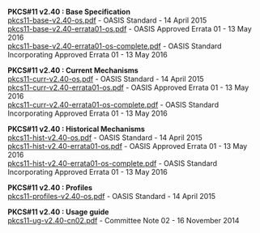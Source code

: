 **PKCS#11 v2.40 : Base Specification**  
[pkcs11-base-v2.40-os.pdf](pkcs11-base-v2.40-os.pdf?raw=true) - OASIS Standard - 14 April 2015  
[pkcs11-base-v2.40-errata01-os.pdf](pkcs11-base-v2.40-errata01-os.pdf?raw=true) - OASIS Approved Errata 01 - 13 May 2016  
[pkcs11-base-v2.40-errata01-os-complete.pdf](pkcs11-base-v2.40-errata01-os-complete.pdf?raw=true) - OASIS Standard Incorporating Approved Errata 01 - 13 May 2016  

**PKCS#11 v2.40 : Current Mechanisms**  
[pkcs11-curr-v2.40-os.pdf](pkcs11-curr-v2.40-os.pdf?raw=true) - OASIS Standard - 14 April 2015  
[pkcs11-curr-v2.40-errata01-os.pdf](pkcs11-curr-v2.40-errata01-os.pdf?raw=true) - OASIS Approved Errata 01 - 13 May 2016  
[pkcs11-curr-v2.40-errata01-os-complete.pdf](pkcs11-curr-v2.40-errata01-os-complete.pdf?raw=true) - OASIS Standard Incorporating Approved Errata 01 - 13 May 2016  

**PKCS#11 v2.40 : Historical Mechanisms**  
[pkcs11-hist-v2.40-os.pdf](pkcs11-hist-v2.40-os.pdf?raw=true) - OASIS Standard - 14 April 2015  
[pkcs11-hist-v2.40-errata01-os.pdf](pkcs11-hist-v2.40-errata01-os.pdf?raw=true) - OASIS Approved Errata 01 - 13 May 2016  
[pkcs11-hist-v2.40-errata01-os-complete.pdf](pkcs11-hist-v2.40-errata01-os-complete.pdf?raw=true) - OASIS Standard Incorporating Approved Errata 01 - 13 May 2016  

**PKCS#11 v2.40 : Profiles**  
[pkcs11-profiles-v2.40-os.pdf](pkcs11-profiles-v2.40-os.pdf?raw=true) - OASIS Standard - 14 April 2015  

**PKCS#11 v2.40 : Usage guide**  
[pkcs11-ug-v2.40-cn02.pdf](pkcs11-ug-v2.40-cn02.pdf?raw=true) - Committee Note 02 - 16 November 2014
